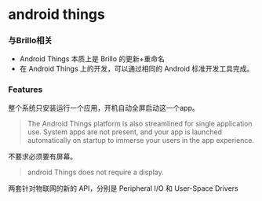 # android things

### 与Brillo相关

* Android Things 本质上是 Brillo 的更新+重命名
* 在 Android Things 上的开发，可以通过相同的 Android 标准开发工具完成。


### Features

整个系统只安装运行一个应用，开机自动全屏启动这一个app。
> The Android Things platform is also streamlined for single application use. System apps are not present, and your app is launched automatically on startup to immerse your users in the app experience.

不要求必须要有屏幕。
> android Things does not require a display.

两套针对物联网的新的 API，分别是 Peripheral I/O 和 User-Space Drivers




